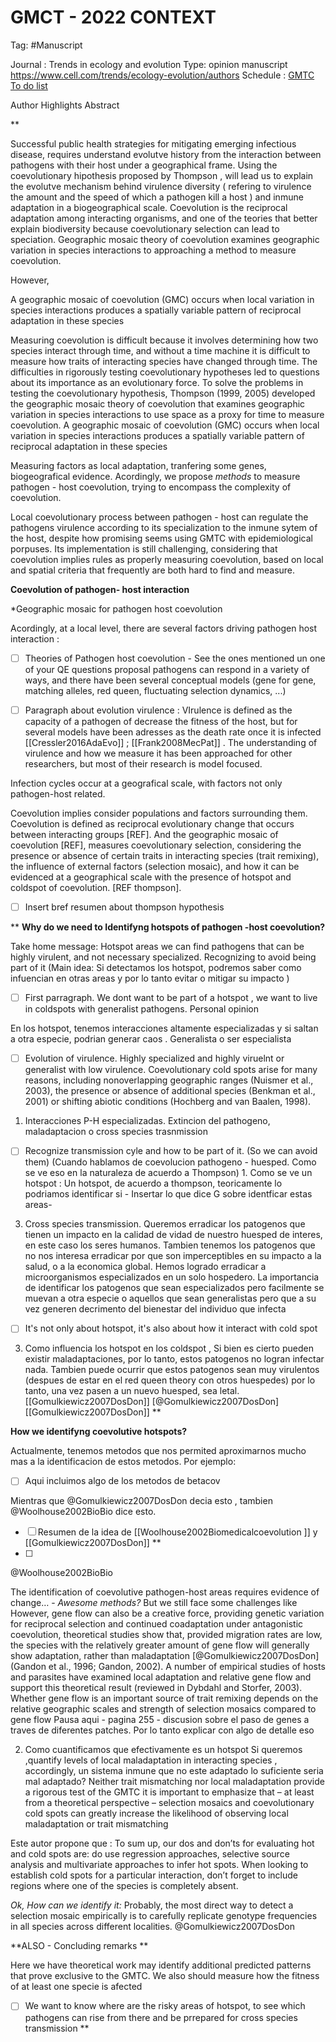 
# GMCT - 2022 CONTEXT 
Tag: #Manuscript

Journal : Trends in ecology and evolution 
Type: opinion manuscript
https://www.cell.com/trends/ecology-evolution/authors
Schedule :  [GMTC To do list ](Goals_GMCT.md)
  
Author 
Highlights 
Abstract

 
**

Successful public health strategies for mitigating emerging infectious disease, requires understand evolutve history from the interaction between pathogens with their host under a geographical frame.  Using the coevolutionary hipothesis proposed by Thompson , will lead us to explain the evolutve mechanism behind virulence diversity ( refering to virulence the amount and the speed of which a pathogen kill a host ) and inmune adaptation in a biogeographical scale. Coevolution is the reciprocal adaptation among interacting organisms, and one of the teories that better explain biodiversity because coevolutionary selection can lead to speciation. Geographic mosaic theory of coevolution examines geographic variation in species interactions to approaching a method to measure coevolution.

However, 


A geographic mosaic of coevolution (GMC) occurs when local
variation in species interactions produces a spatially variable
pattern of reciprocal adaptation in these species


Measuring coevolution is difficult because it involves
determining how two species interact through time, and without a time machine it is difficult to measure how traits of
interacting species have changed through time. The difficulties
in rigorously testing coevolutionary hypotheses led to questions
about its importance as an evolutionary force. To solve the
problems in testing the coevolutionary hypothesis, Thompson
(1999, 2005) developed the geographic mosaic theory of coevolution that examines geographic variation in species interactions to use space as a proxy for time to measure coevolution.
A geographic mosaic of coevolution (GMC) occurs when local
variation in species interactions produces a spatially variable
pattern of reciprocal adaptation in these species

Measuring factors as local adaptation, tranfering some genes, biogeografical evidence. 
Acordingly, we propose  *methods* to measure pathogen - host coevolution, trying to encompass the complexity of coevolution. 

Local coevolutionary process between pathogen - host can regulate the pathogens virulence according to its  specialization to the inmune sytem of the host, despite how promising seems using GMTC with epidemiological porpuses. Its implementation is still challenging, considering that coevolution implies rules as properly measuring  coevolution, based on local and spatial criteria that frequently are both hard to find and measure. 

**Coevolution of pathogen- host interaction**





*Geographic mosaic for pathogen host coevolution

Acordingly, at a local level,  there are several factors driving pathogen host interaction : 
- [ ] Theories of Pathogen host coevolution - See the ones mentioned un one of your QE questions proposal
pathogens can respond in a variety of ways, and there have been several conceptual models (gene for gene, matching alleles, red queen, fluctuating selection dynamics, ...)

- [ ] Paragraph about  evolution virulence : VIrulence is defined as the capacity of a pathogen of decrease the fitness of the host, but for several models have been adresses as the death rate once it is infected 
[[Cressler2016AdaEvo]]  ;  [[Frank2008MecPat]]  . The understanding of virulence and how we measure it has been approached for other researchers, but most of their research is model focused. 

Infection cycles occur at a geografical scale, with factors not only pathogen-host related. 

Coevolution implies consider populations and factors surrounding them.  Coevolution is defined as reciprocal evolutionary change that occurs between interacting groups [REF]. And the geographic mosaic of coevolution [REF], measures coevolutionary selection, considering the presence or absence of certain traits in interacting species (trait remixing), the influence of external factors (selection mosaic), and how it can be evidenced at a geographical scale with the presence of hotspot and coldspot of coevolution. [REF thompson].  
- [ ] Insert bref resumen about thompson hypothesis  

**
**Why do we need to Identifyng hotspots of pathogen -host coevolution?**


Take home message: Hotspot areas we can find pathogens that can be highly virulent, and not necessary specialized.  Recognizing to avoid being part of it (Main idea: Si detectamos los hotspot, podremos saber como infuencian en otras areas y por lo tanto evitar o mitigar su impacto ) 

- [ ] First parragraph. We dont want to be part of a hotspot , we want to live in coldspots with generalist pathogens. Personal opinion

En los hotspot, tenemos interacciones altamente especializadas y si saltan a otra especie, podrian generar caos . Generalista o ser especialista 


- [ ] Evolution of virulence. Highly specialized and highly viruelnt or generalist with low virulence. 
Coevolutionary cold spots arise for many reasons, including nonoverlapping geographic ranges (Nuismer et al., 2003), the presence or absence of additional species (Benkman et al., 2001) or shifting abiotic conditions (Hochberg and van Baalen, 1998).
1. Interacciones P-H especializadas. Extincion del pathogeno, maladaptacion o cross species trasnmission 
- [ ] Recognize transmission cyle and how to be part of it. (So we can avoid them)
(Cuando hablamos de coevolucion pathogeno - huesped. Como se ve eso en la naturaleza de acuerdo a Thompson) 1. Como se ve un hotspot : Un hotspot, de acuerdo a thompson, teoricamente lo podriamos identificar si - Insertar lo que dice G sobre identficar estas areas- 

3. Cross species transmission. 
Queremos erradicar los patogenos que tienen un impacto en la calidad de vidad de nuestro huesped de interes, en este caso los seres humanos. Tambien tenemos los patogenos que no nos interesa erradicar por que son imperceptibles en su impacto a la salud, o a la economica global.  Hemos logrado erradicar a microorganismos especializados en un solo hospedero. La importancia de identificar los patogenos que sean especializados pero facilmente se muevan a otra especie o aquellos que sean generalistas pero que a su vez generen decrimento del bienestar del individuo que infecta

- [ ] It's not only about hotspot, it's also about how it interact with cold spot 
3. Como influencia los hotspot en los coldspot ,  Si bien es cierto pueden existir maladaptaciones, por lo tanto, estos patogenos no logran infectar nada. Tambien puede ocurrir que estos patogenos sean muy virulentos (despues de estar en el red queen theory con otros huespedes) por lo tanto, una vez pasen a un nuevo huesped, sea letal.  [[Gomulkiewicz2007DosDon]]  [@Gomulkiewicz2007DosDon] [[Gomulkiewicz2007DosDon]] 
**

**How we identifyng coevolutive hotspots?**

Actualmente, tenemos metodos que nos permited aproximarnos mucho mas a la identificacion de estos metodos. 
Por ejemplo: 
 - [ ] Aqui incluimos algo de los metodos de betacov 

Mientras que @Gomulkiewicz2007DosDon decia esto , tambien @Woolhouse2002BioBio dice esto. 

- [ ] Resumen de la idea de [[Woolhouse2002Biomedicalcoevolution ]] y [[Gomulkiewicz2007DosDon]] 
**
- [ ] 
@Woolhouse2002BioBio

The identification of coevolutive pathogen-host areas requires evidence of change… - *Awesome methods?*
But we still face some challenges like 
However, gene flow can also be a creative force, providing genetic variation for reciprocal selection and continued coadaptation
under antagonistic coevolution, theoretical studies show that, provided migration rates are low, the species with the relatively greater amount of gene flow will generally show
adaptation, rather than maladaptation [@Gomulkiewicz2007DosDon] (Gandon et al., 1996; Gandon, 2002). A number of empirical studies of hosts and parasites have examined local adaptation and relative gene flow and support this theoretical result (reviewed in Dybdahl and Storfer, 2003).
Whether gene flow is an important source of trait remixing depends on the relative geographic scales and strength of selection mosaics compared to gene flow
Pausa aqui - pagina 255 - discusion sobre el paso de genes a traves de diferentes patches. Por lo tanto explicar con algo de detalle eso 

2. Como cuantificamos que efectivamente es un hotspot 
Si queremos ,quantify levels of local maladaptation in interacting species , accordingly, un sistema inmune que no este adaptado lo suficiente seria mal adaptado?
Neither trait mismatching nor local maladaptation provide a rigorous test of the GMTC
 it is important to emphasize that – at least from a theoretical perspective – selection mosaics and coevolutionary cold spots can greatly increase the likelihood of observing local maladaptation or trait mismatching

Este autor propone que : To sum up, our dos and don’ts for evaluating hot and cold spots are: do use regression approaches, selective source analysis and multivariate approaches to infer hot spots. When looking to establish cold spots for a particular interaction, don’t forget to include regions where one of the species is completely absent.

*Ok, How can we identify it:* Probably, the most direct way to detect a selection mosaic empirically is to carefully replicate genotype frequencies in all species across different localities. @Gomulkiewicz2007DosDon


**ALSO - Concluding remarks ** 

Here we have theoretical work may identify additional predicted patterns that prove exclusive to the GMTC.
We also should measure how the fitness of at least one specie is afected 

- [ ] We want to know where are the risky areas of hotspot, to see which pathogens can rise from there and be prrepared for cross species transmission 
**

